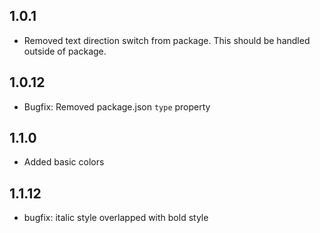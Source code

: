 ## 1.0.1

- Removed text direction switch from package. This should be handled outside of package.

## 1.0.12

- Bugfix: Removed package.json `type` property 


## 1.1.0

- Added basic colors

## 1.1.12

- bugfix: italic style overlapped with bold style
